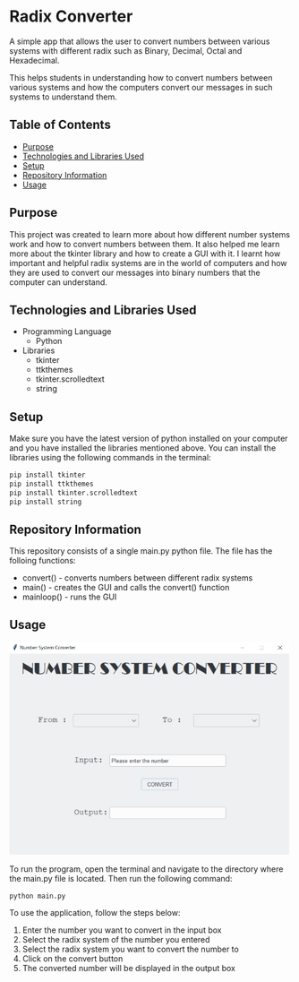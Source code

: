 # Radix Converter

A simple app that allows the user to convert numbers between various systems with different radix such as Binary, Decimal, Octal and Hexadecimal. 


This helps students in understanding how to convert numbers between various systems and how the computers convert our messages in such systems to understand them.


## Table of Contents
- [Purpose](#purpose)
- [Technologies and Libraries Used](#technologies-and-libraries-used)
- [Setup](#setup)
- [Repository Information](#repository-information)
- [Usage](#usage)


## Purpose
This project was created to learn more about how different number systems work and how to convert numbers between them. It also helped me learn more about the tkinter library and how to create a GUI with it. I learnt how important and helpful radix systems are in the world of computers and how they are used to convert our messages into binary numbers that the computer can understand.


## Technologies and Libraries Used
- Programming Language
    - Python
- Libraries
    - tkinter
    - ttkthemes
    - tkinter.scrolledtext
    - string


## Setup
Make sure you have the latest version of python installed on your computer and you have installed the libraries mentioned above. You can install the libraries using the following commands in the terminal:
```
pip install tkinter
pip install ttkthemes
pip install tkinter.scrolledtext
pip install string
```


## Repository Information
This repository consists of a single main.py python file. The file has the folloing functions:
- convert() - converts numbers between different radix systems
- main() - creates the GUI and calls the convert() function
- mainloop() - runs the GUI



## Usage
<img src="image.png" width="500">


To run the program, open the terminal and navigate to the directory where the main.py file is located. Then run the following command:
```
python main.py
```

To use the application, follow the steps below:
1. Enter the number you want to convert in the input box
2. Select the radix system of the number you entered
3. Select the radix system you want to convert the number to
4. Click on the convert button
5. The converted number will be displayed in the output box

